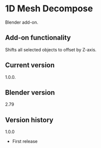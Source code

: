 # 1D Mesh Decompose

Blender add-on.

Add-on functionality
-
Shifts all selected objects to offset by Z-axis.

Current version
-
1.0.0.

Blender version
-
2.79

Version history
-

1.0.0
- First release
